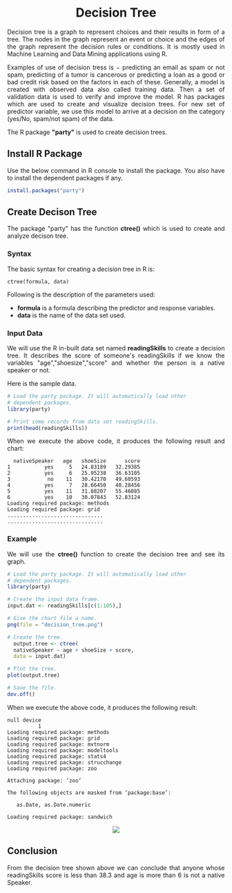 <div align='justify'>

# <div align='center'>Decision Tree</div>

Decision tree is a graph to represent choices and their results in form of a tree. The nodes in the graph represent an event or choice and the edges of the graph represent the decision rules or conditions. It is mostly used in Machine Learning and Data Mining applications using R.

Examples of use of decision tress is − predicting an email as spam or not spam, predicting of a tumor is cancerous or predicting a loan as a good or bad credit risk based on the factors in each of these. Generally, a model is created with observed data also called training data. Then a set of validation data is used to verify and improve the model. R has packages which are used to create and visualize decision trees. For new set of predictor variable, we use this model to arrive at a decision on the category (yes/No, spam/not spam) of the data.

The R package **"party"** is used to create decision trees.

## Install R Package

Use the below command in R console to install the package. You also have to install the dependent packages if any.

```r
install.packages("party")
```

## Create Decison Tree

The package "party" has the function **ctree()** which is used to create and analyze decison tree.

### Syntax

The basic syntax for creating a decision tree in R is:

```
ctree(formula, data)
```

Following is the description of the parameters used:

- __formula__ is a formula describing the predictor and response variables.
- __data__ is the name of the data set used.

### Input Data

We will use the R in-built data set named **readingSkills** to create a decision tree. It describes the score of someone's readingSkills if we know the variables "age","shoesize","score" and whether the person is a native speaker or not.

Here is the sample data.

```r
# Load the party package. It will automatically load other
# dependent packages.
library(party)

# Print some records from data set readingSkills.
print(head(readingSkills))
```

When we execute the above code, it produces the following result and chart:

```
  nativeSpeaker   age   shoeSize      score
1           yes     5   24.83189   32.29385
2           yes     6   25.95238   36.63105
3            no    11   30.42170   49.60593
4           yes     7   28.66450   40.28456
5           yes    11   31.88207   55.46085
6           yes    10   30.07843   52.83124
Loading required package: methods
Loading required package: grid
...............................
...............................
```

### Example

We will use the **ctree()** function to create the decision tree and see its graph.

```r
# Load the party package. It will automatically load other
# dependent packages.
library(party)

# Create the input data frame.
input.dat <- readingSkills[c(1:105),]

# Give the chart file a name.
png(file = "decision_tree.png")

# Create the tree.
  output.tree <- ctree(
  nativeSpeaker ~ age + shoeSize + score, 
  data = input.dat)

# Plot the tree.
plot(output.tree)

# Save the file.
dev.off()
```

When we execute the above code, it produces the following result:

```
null device 
          1 
Loading required package: methods
Loading required package: grid
Loading required package: mvtnorm
Loading required package: modeltools
Loading required package: stats4
Loading required package: strucchange
Loading required package: zoo

Attaching package: ‘zoo’

The following objects are masked from ‘package:base’:

   as.Date, as.Date.numeric

Loading required package: sandwich
```

<div align='center'>
  <img src='https://www.tutorialspoint.com/r/images/decision_tree.png'>
</div>

## Conclusion

From the decision tree shown above we can conclude that anyone whose readingSkills score is less than 38.3 and age is more than 6 is not a native Speaker.

</div>
